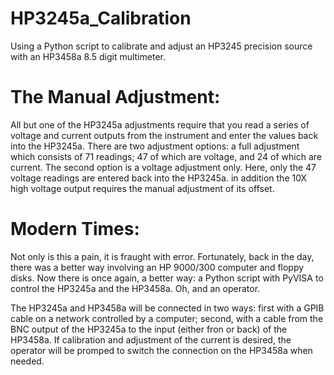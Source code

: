 # HP3245a_Calibration
Using a Python script to calibrate and adjust an HP3245 precision source with an HP3458a 8.5 digit multimeter.

# The Manual Adjustment:
All but one of the HP3245a adjustments require that you read a series of voltage and current outputs from the instrument and enter the values back into the HP3245a. There are two adjustment options: a full adjustment which consists of 71 readings; 47 of which are voltage, and 24 of which are current. The second option is a voltage adjustment only. Here, only the 47 voltage readings are entered back into the HP3245a. in addition the 10X high voltage output requires the manual adjustment of its offset.

# Modern Times:
Not only is this a pain, it is fraught with error. Fortunately, back in the day, there was a better way involving an HP 9000/300 computer and floppy disks. Now there is once again, a better way: a Python script with PyVISA to control the HP3245a and the HP3458a. Oh, and an operator.

The HP3245a and HP3458a will be connected in two ways: first with a GPIB cable on a network controlled by a computer; second, with a cable from the BNC output of the HP3245a to the input (either fron or back) of the HP3458a. If calibration and adjustment of the current is desired, the operator will be promped to switch the connection on the HP3458a when needed.
